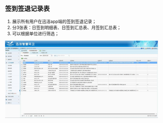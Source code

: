 ## 签到签退记录表
1. 展示所有用户在迅洁app端的签到签退记录；
2. 分3张表：日签到明细表、日签到汇总表、月签到汇总表；
3. 可以根据单位进行筛选；

![](images/2020052812.jpg)